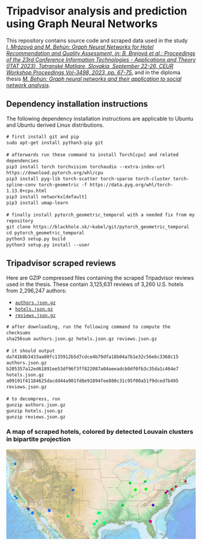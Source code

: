 # Tripadvisor analysis and prediction using Graph Neural Networks

This repository contains source code and scraped data used in the study
[*I.&nbsp;Mrázová and M.&nbsp;Behún: Graph Neural Networks for Hotel Recommendation and Quality Assessment, in: B.&nbsp;Brejová&nbsp;et&nbsp;al.: Proceedings of the 23rd Conference Information Technologies - Applications and Theory (ITAT 2023), Tatranské Matliare, Slovakia, September 22-26, CEUR Workshop Proceedings Vol-3498, 2023, pp.&nbsp;67-75.*](https://ceur-ws.org/Vol-3498/paper8.pdf)
and in the diploma thesis
[*M.&nbsp;Behún: Graph neural networks and their application to social network analysis*](https://github.com/elkablo/gnn-social-tripadvisor/releases/download/v1.0/thesis.pdf).

## Dependency installation instructions

The following dependency installation instructions are applicable to Ubuntu and Ubuntu derived Linux distributions.

```
# first install git and pip
sudo apt-get install python3-pip git

# afterwards run these command to install Torch[cpu] and related dependencies
pip3 install torch torchvision torchaudio --extra-index-url https://download.pytorch.org/whl/cpu
pip3 install pyg-lib torch-scatter torch-sparse torch-cluster torch-spline-conv torch-geometric -f https://data.pyg.org/whl/torch-1.13.0+cpu.html
pip3 install networkx[default]
pip3 install umap-learn

# finally install pytorch_geometric_temporal with a needed fix from my repository
git clone https://blackhole.sk/~kabel/git/pytorch_geometric_temporal
cd pytorch_geometric_temporal
python3 setup.py build
python3 setup.py install --user
```

## Tripadvisor scraped reviews

Here are GZIP compressed files containing the scraped Tripadvisor reviews used in the thesis.
These contain 3,125,631 reviews of 3,260 U.S. hotels from 2,296,247 authors:

* [`authors.json.gz`](https://github.com/elkablo/gnn-social-tripadvisor/releases/download/v1.0/authors.json.gz)
* [`hotels.json.gz`](https://github.com/elkablo/gnn-social-tripadvisor/releases/download/v1.0/hotels.json.gz)
* [`reviews.json.gz`](https://github.com/elkablo/gnn-social-tripadvisor/releases/download/v1.0/reviews.json.gz)

```
# after downloading, run the following command to compute the checksums
sha256sum authors.json.gz hotels.json.gz reviews.json.gz

# it should output
da741b8b3433aa80fc135912b5d7cdce4b79dfa18b04a7b1e32c56e6c3368c15  authors.json.gz
b205357a12ed61891ee53df96f3ff822087a04aeeadcb0df0fb3c35da1c464e7  hotels.json.gz
a09191f41184625dacdd44a901fd8e91894fee880c31c95f00a51f9dced7b495  reviews.json.gz

# to decompress, run
gunzip authors.json.gz
gunzip hotels.json.gz
gunzip reviews.json.gz
```

### A map of scraped hotels, colored by detected Louvain clusters in bipartite projection

![A map of scraped hotels, colored by detected Louvain clusters in bipartite projection](zmap.png)